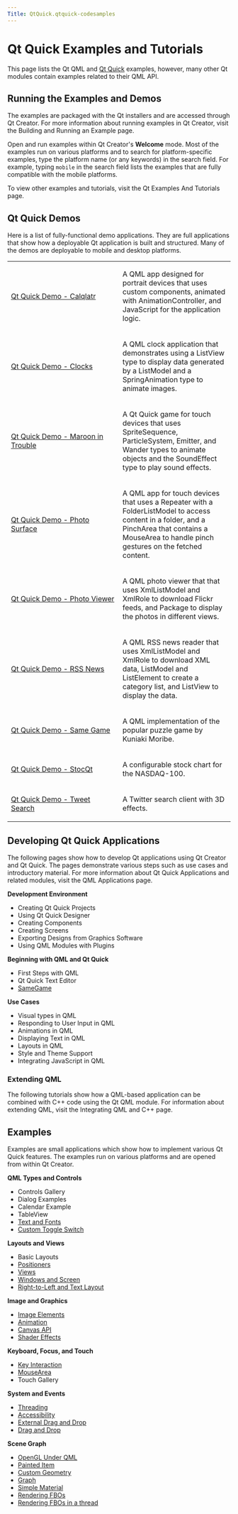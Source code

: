 ```yaml
---
Title: QtQuick.qtquick-codesamples
---
```

        
Qt Quick Examples and Tutorials
===============================

<span class="subtitle"></span>
<span id="details"></span>
This page lists the Qt QML and [Qt Quick](../QtQuick.qtquick-index.md) examples, however, many other Qt modules contain examples related to their QML API.

<span id="running-the-examples-and-demos"></span>
Running the Examples and Demos
------------------------------

The examples are packaged with the Qt installers and are accessed through Qt Creator. For more information about running examples in Qt Creator, visit the Building and Running an Example page.

Open and run examples within Qt Creator's **Welcome** mode. Most of the examples run on various platforms and to search for platform-specific examples, type the platform name (or any keywords) in the search field. For example, typing `mobile` in the search field lists the examples that are fully compatible with the mobile platforms.

To view other examples and tutorials, visit the Qt Examples And Tutorials page.

<span id="qt-quick-demos"></span>
Qt Quick Demos
--------------

Here is a list of fully-functional demo applications. They are full applications that show how a deployable Qt application is built and structured. Many of the demos are deployable to mobile and desktop platforms.

<table>
<colgroup>
<col width="50%" />
<col width="50%" />
</colgroup>
<tbody>
<tr class="odd">
<td><p><a href="https://developer.ubuntu.comapps/qml/sdk-15.04.6/QtQuick.demos-calqlatr/">Qt Quick Demo - Calqlatr</a></p></td>
<td><p>A QML app designed for portrait devices that uses custom components, animated with AnimationController, and JavaScript for the application logic.</p></td>
</tr>
<tr class="even">
<td><p><a href="https://developer.ubuntu.comapps/qml/sdk-15.04.6/QtQuick.demos-clocks/">Qt Quick Demo - Clocks</a></p></td>
<td><p>A QML clock application that demonstrates using a ListView type to display data generated by a ListModel and a SpringAnimation type to animate images.</p></td>
</tr>
<tr class="odd">
<td><p><a href="https://developer.ubuntu.comapps/qml/sdk-15.04.6/QtQuick.demos-maroon/">Qt Quick Demo - Maroon in Trouble</a></p></td>
<td><p>A Qt Quick game for touch devices that uses SpriteSequence, ParticleSystem, Emitter, and Wander types to animate objects and the SoundEffect type to play sound effects.</p></td>
</tr>
<tr class="even">
<td><p><a href="https://developer.ubuntu.comapps/qml/sdk-15.04.6/QtQuick.demos-photosurface/">Qt Quick Demo - Photo Surface</a></p></td>
<td><p>A QML app for touch devices that uses a Repeater with a FolderListModel to access content in a folder, and a PinchArea that contains a MouseArea to handle pinch gestures on the fetched content.</p></td>
</tr>
<tr class="odd">
<td><p><a href="https://developer.ubuntu.comapps/qml/sdk-15.04.6/QtQuick.demos-photoviewer/">Qt Quick Demo - Photo Viewer</a></p></td>
<td><p>A QML photo viewer that that uses XmlListModel and XmlRole to download Flickr feeds, and Package to display the photos in different views.</p></td>
</tr>
<tr class="even">
<td><p><a href="https://developer.ubuntu.comapps/qml/sdk-15.04.6/QtQuick.demos-rssnews/">Qt Quick Demo - RSS News</a></p></td>
<td><p>A QML RSS news reader that uses XmlListModel and XmlRole to download XML data, ListModel and ListElement to create a category list, and ListView to display the data.</p></td>
</tr>
<tr class="odd">
<td><p><a href="https://developer.ubuntu.comapps/qml/sdk-15.04.6/QtQuick.demos-samegame/">Qt Quick Demo - Same Game</a></p></td>
<td><p>A QML implementation of the popular puzzle game by Kuniaki Moribe.</p></td>
</tr>
<tr class="even">
<td><p><a href="https://developer.ubuntu.comapps/qml/sdk-15.04.6/QtQuick.demos-stocqt/">Qt Quick Demo - StocQt</a></p></td>
<td><p>A configurable stock chart for the NASDAQ-100.</p></td>
</tr>
<tr class="odd">
<td><p><a href="https://developer.ubuntu.comapps/qml/sdk-15.04.6/QtQuick.demos-tweetsearch/">Qt Quick Demo - Tweet Search</a></p></td>
<td><p>A Twitter search client with 3D effects.</p></td>
</tr>
</tbody>
</table>

<span id="developing-qt-quick-applications"></span>
Developing Qt Quick Applications
--------------------------------

The following pages show how to develop Qt applications using Qt Creator and Qt Quick. The pages demonstrate various steps such as use cases and introductory material. For more information about Qt Quick Applications and related modules, visit the QML Applications page.

**Development Environment**

-   Creating Qt Quick Projects
-   Using Qt Quick Designer
-   Creating Components
-   Creating Screens
-   Exporting Designs from Graphics Software
-   Using QML Modules with Plugins

**Beginning with QML and Qt Quick**

-   First Steps with QML
-   Qt Quick Text Editor
-   [SameGame](../QtQuick.qml-advtutorial.md)

**Use Cases**

-   Visual types in QML
-   Responding to User Input in QML
-   Animations in QML
-   Displaying Text in QML
-   Layouts in QML
-   Style and Theme Support
-   Integrating JavaScript in QML

<span id="extending-qml"></span>
### Extending QML

The following tutorials show how a QML-based application can be combined with C++ code using the Qt QML module. For information about extending QML, visit the Integrating QML and C++ page.

<span id="examples"></span>
Examples
--------

Examples are small applications which show how to implement various Qt Quick features. The examples run on various platforms and are opened from within Qt Creator.

**QML Types and Controls**

-   Controls Gallery
-   Dialog Examples
-   Calendar Example
-   TableView
-   [Text and Fonts](https://developer.ubuntu.comapps/qml/sdk-15.04.6/QtQuick.text/)
-   [Custom Toggle Switch](../QtQuick.qmlexampletoggleswitch.md)

**Layouts and Views**

-   Basic Layouts
-   [Positioners](https://developer.ubuntu.comapps/qml/sdk-15.04.6/QtQuick.positioners/)
-   [Views](https://developer.ubuntu.comapps/qml/sdk-15.04.6/QtQuick.views/)
-   [Windows and Screen](https://developer.ubuntu.comapps/qml/sdk-15.04.6/QtQuick.window/)
-   [Right-to-Left and Text Layout](https://developer.ubuntu.comapps/qml/sdk-15.04.6/QtQuick.righttoleft/)

**Image and Graphics**

-   [Image Elements](https://developer.ubuntu.comapps/qml/sdk-15.04.6/QtQuick.imageelements/)
-   [Animation](https://developer.ubuntu.comapps/qml/sdk-15.04.6/QtQuick.animation/)
-   [Canvas API](https://developer.ubuntu.comapps/qml/sdk-15.04.6/QtQuick.canvas/)
-   [Shader Effects](https://developer.ubuntu.comapps/qml/sdk-15.04.6/QtQuick.shadereffects/)

**Keyboard, Focus, and Touch**

-   [Key Interaction](https://developer.ubuntu.comapps/qml/sdk-15.04.6/QtQuick.keyinteraction/)
-   [MouseArea](https://developer.ubuntu.comapps/qml/sdk-15.04.6/QtQuick.mousearea/)
-   Touch Gallery

**System and Events**

-   [Threading](https://developer.ubuntu.comapps/qml/sdk-15.04.6/QtQuick.threading/)
-   [Accessibility](https://developer.ubuntu.comapps/qml/sdk-15.04.6/QtQuick.quick-accessibility/)
-   [External Drag and Drop](https://developer.ubuntu.comapps/qml/sdk-15.04.6/QtQuick.externaldraganddrop/)
-   [Drag and Drop](https://developer.ubuntu.comapps/qml/sdk-15.04.6/QtQuick.draganddrop/)

**Scene Graph**

-   [OpenGL Under QML](https://developer.ubuntu.comapps/qml/sdk-15.04.6/QtQuick.scenegraph-openglunderqml/)
-   [Painted Item](https://developer.ubuntu.comapps/qml/sdk-15.04.6/QtQuick.customitems-painteditem/)
-   [Custom Geometry](https://developer.ubuntu.comapps/qml/sdk-15.04.6/QtQuick.scenegraph-customgeometry/)
-   [Graph](https://developer.ubuntu.comapps/qml/sdk-15.04.6/QtQuick.scenegraph-graph/)
-   [Simple Material](https://developer.ubuntu.comapps/qml/sdk-15.04.6/QtQuick.scenegraph-simplematerial/)
-   [Rendering FBOs](https://developer.ubuntu.comapps/qml/sdk-15.04.6/QtQuick.scenegraph-textureinsgnode/)
-   [Rendering FBOs in a thread](https://developer.ubuntu.comapps/qml/sdk-15.04.6/QtQuick.scenegraph-textureinthread/)

